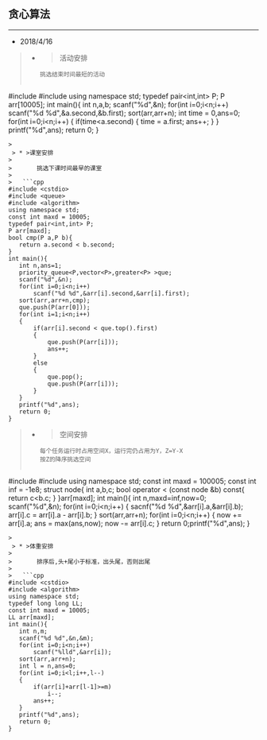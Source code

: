 ## 贪心算法
---  

* 2018/4/16    
> * >活动安排 
>
>		挑选结束时间最短的活动
>
>   ```cpp
#include <cstdio>
#include <alorithm>
using namespace std;
typedef pair<int,int> P;
P arr[10005];
int main(){
	int n,a,b;
	scanf("%d",&n);
	for(int i=0;i<n;i++)
		scanf("%d %d",&a.second,&b.first);
	sort(arr,arr+n);
	int time = 0,ans=0;
	for(int i=0;i<n;i++)
	{
		if(time<a.second)
		{
			time = a.first;
			ans++;
		}
	}
	printf("%d",ans);
	return 0;
}
 ```
>		
  > * >课室安排
>
>		挑选下课时间最早的课室
>
>   ```cpp
#include <cstdio>
#include <queue>
#include <algorithm>
using namespace std;
const int maxd = 10005;
typedef pair<int,int> P;
P arr[maxd];
bool cmp(P a,P b){
	return a.second < b.second;
}
int main(){
	int n,ans=1;
	priority_queue<P,vector<P>,greater<P> >que;
	scanf("%d",&n);
	for(int i=0;i<n;i++)
		scanf("%d %d",&arr[i].second,&arr[i].first);
	sort(arr,arr+n,cmp);
	que.push(P(arr[0]));
	for(int i=1;i<n;i++)
	{
		if(arr[i].second < que.top().first)
		{
			que.push(P(arr[i]));
			ans++;
		}
		else
		{
			que.pop();
			que.push(P(arr[i]));
		}
	}
	printf("%d",ans);
	return 0;
}
 ```
>		
  > * >空间安排 
>
>		每个任务运行时占用空间X，运行完仍占用为Y，Z=Y-X
>		按Z的降序挑选空间
>
>   ```cpp
#include <cstdio>
#include <algorithm>
using namespace std;
const int maxd = 100005;
const int inf = -1e8;
struct node{
	int a,b,c;
	bool operator < (const node &b) const{
		return c<b.c;
	}
}arr[maxd];
int main(){
	int n,maxd=inf,now=0;
	scanf("%d",&n);
	for(int i=0;i<n;i++)
	{
		sacnf("%d %d",&arr[i].a,&arr[i].b);
		arr[i].c = arr[i].a - arr[i].b;
	}
	sort(arr,arr+n);
	for(int i=0;i<n;i++)
	{
		now += arr[i].a;
		ans = max(ans,now);
		now -= arr[i].c;
	}
	return 0;printf("%d",ans);
}
 ```
>		
  > * >体重安排
>
>		排序后,头+尾小于标准，出头尾，否则出尾
>
>   ```cpp
 #include <cstdio>
#include <algorithm>
using namespace std;
typedef long long LL;
const int maxd = 10005;
LL arr[maxd];
int main(){
	int n,m;
	scanf("%d %d",&n,&m);
	for(int i=0;i<n;i++)
		scanf("%lld",&arr[i]);
	sort(arr,arr+n);
	int l = n,ans=0;
	for(int i=0;i<l;i++,l--)
	{
		if(arr[i]+arr[l-1]>=m)
			i--;
		ans++;
	}
    printf("%d",ans);
	return 0;
}
 ```